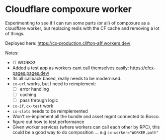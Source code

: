 # Cloudflare compoxure worker

Experimenting to see if I can run some parts (or all) of compoxure as a cloudflare worker, but replacing redis with the CF cache and removing a lot of things.

Deployed here:  https://cx-production.clifton-a1f.workers.dev/

Notes:
- IT WORKS!
- Added a test app as workers cant call themselves easily: https://cfcx-pages.pages.dev/
- Its all callback based, really needs to be modernised.
- `cx-url` works, but I need to reimplement:
	- [ ] error handling
	- [ ] caching
	- [ ] pass through logic
- `cx-if`, `cx-test` work
- `cx-slots` needs to be reimplemented
- Won't re-implement all the bundle and asset mgmt connected to Bosco.
- figure out how to test performance
- Given worker services (where workers can call each other by RPC), this could be a good way to do composition ... e.g `cx-worker="WORKER.path"`
